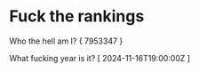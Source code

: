 # Fuck the rankings

Who the hell am I?
{ 7953347 }

What fucking year is it?
[ 2024-11-16T19:00:00Z ]
